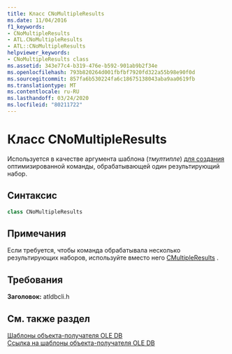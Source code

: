 ```yaml
---
title: Класс CNoMultipleResults
ms.date: 11/04/2016
f1_keywords:
- CNoMultipleResults
- ATL.CNoMultipleResults
- ATL::CNoMultipleResults
helpviewer_keywords:
- CNoMultipleResults class
ms.assetid: 343e77c4-b319-476e-b592-901ab9b2f34e
ms.openlocfilehash: 793b820264d001fbfbf7920fd322a55b98e90f0d
ms.sourcegitcommit: 857fa6b530224fa6c18675138043aba9aa0619fb
ms.translationtype: MT
ms.contentlocale: ru-RU
ms.lasthandoff: 03/24/2020
ms.locfileid: "80211722"
---
```

# <a name="cnomultipleresults-class"></a>Класс CNoMultipleResults

Используется в качестве аргумента шаблона (*тмултипле*) [для создания](../../data/oledb/ccommand-class.md) оптимизированной команды, обрабатывающей один результирующий набор.

## <a name="syntax"></a>Синтаксис

```cpp
class CNoMultipleResults
```

## <a name="remarks"></a>Примечания

Если требуется, чтобы команда обрабатывала несколько результирующих наборов, используйте вместо него [CMultipleResults](../../data/oledb/cmultipleresults-class.md) .

## <a name="requirements"></a>Требования

**Заголовок:** atldbcli.h

## <a name="see-also"></a>См. также раздел

[Шаблоны объекта-получателя OLE DB](../../data/oledb/ole-db-consumer-templates-cpp.md)<br/>
[Ссылка на шаблоны объекта-получателя OLE DB](../../data/oledb/ole-db-consumer-templates-reference.md)

